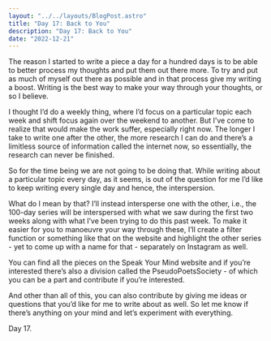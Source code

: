 ```yaml
---
layout: "../../layouts/BlogPost.astro"
title: "Day 17: Back to You"
description: "Day 17: Back to You"
date: "2022-12-21"
---
```


The reason I started to write a piece a day for a hundred days is to be able to better process my thoughts and put them out there more. To try and put as much of myself out there as possible and in that process give my writing a boost. Writing is the best way to make your way through your thoughts, or so I believe.

I thought I’d do a weekly thing, where I’d focus on a particular topic each week and shift focus again over the weekend to another. But I’ve come to realize that would make the work suffer, especially right now. The longer I take to write one after the other, the more research I can do and there’s a limitless source of information called the internet now, so essentially, the research can never be finished.

So for the time being we are not going to be doing that. While writing about a particular topic every day, as it seems, is out of the question for me I’d like to keep writing every single day and hence, the interspersion.

What do I mean by that? I’ll instead intersperse one with the other, i.e., the 100-day series will be interspersed with what we saw during the first two weeks along with what I’ve been trying to do this past week. To make it easier for you to manoeuvre your way through these, I’ll create a filter function or something like that on the website and highlight the other series - yet to come up with a name for that - separately on Instagram as well.

  
You can find all the pieces on the Speak Your Mind website and if you’re interested there’s also a division called the PseudoPoetsSociety - of which you can be a part and contribute if you’re interested.

And other than all of this, you can also contribute by giving me ideas or questions that you’d like for me to write about as well. So let me know if there’s anything on your mind and let’s experiment with everything.

  
Day 17.

